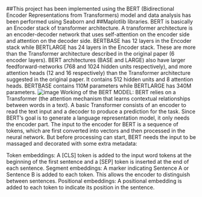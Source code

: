 ##This project has been implemented using the BERT (Bidirectional Encoder Representations from Transformers) model and data analysis has been performed using Seaborn and 
##Maplotlib libraries.
BERT is basically an Encoder stack of transformer architecture. A transformer architecture is an encoder-decoder network that uses self-attention on the encoder side and attention on the decoder side. BERTBASE has 12 layers in the Encoder stack while BERTLARGE has 24 layers in the Encoder stack. These are more than the Transformer architecture described in the original paper (6 encoder layers). BERT architectures (BASE and LARGE) also have larger feedforward-networks (768 and 1024 hidden units respectively), and more attention heads (12 and 16 respectively) than the Transformer architecture suggested in the original paper. It contains 512 hidden units and 8 attention heads. BERTBASE contains 110M parameters while BERTLARGE has 340M parameters.
![image](https://user-images.githubusercontent.com/71424936/213848965-99bdf119-dabf-41d8-aaab-8dc56278df48.png)
Working of the BERT MODEL:
BERT relies on a Transformer (the attention mechanism that learns contextual relationships between words in a text). A basic Transformer consists of an encoder to read the text input and a decoder to produce a prediction for the task. Since BERT’s goal is to generate a language representation model, it only needs the encoder part. The input to the encoder for BERT is a sequence of tokens, which are first converted into vectors and then processed in the neural network. But before processing can start, BERT needs the input to be massaged and decorated with some extra metadata:

Token embeddings: A [CLS] token is added to the input word tokens at the beginning of the first sentence and a [SEP] token is inserted at the end of each sentence.
Segment embeddings: A marker indicating Sentence A or Sentence B is added to each token. This allows the encoder to distinguish between sentences.
Positional embeddings: A positional embedding is added to each token to indicate its position in the sentence.
